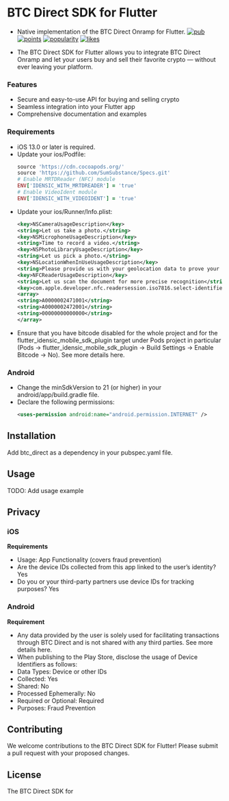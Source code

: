 # BTC Direct SDK for Flutter

-   Native implementation of the BTC Direct Onramp for Flutter.
    [![pub](https://img.shields.io/pub/v/btc_direct.svg)](https://pub.dev/packages/btc_direct) [![points](https://img.shields.io/pub/points/btc_direct)](https://pub.dev/packages/btc_direct) [![popularity](https://img.shields.io/pub/popularity/btc_direct)](https://pub.dev/packages/btc_direct) [![likes](https://img.shields.io/pub/likes/btc_direct)](https://pub.dev/packages/btc_direct)

-   The BTC Direct SDK for Flutter allows you to integrate BTC Direct Onramp and let your users buy and sell their favorite crypto — without ever leaving your platform.

### Features

-   Secure and easy-to-use API for buying and selling crypto
-   Seamless integration into your Flutter app
-   Comprehensive documentation and examples

### Requirements

-   iOS 13.0 or later is required.
-   Update your ios/Podfile:
    ```ruby
    source 'https://cdn.cocoapods.org/'
    source 'https://github.com/SumSubstance/Specs.git'
    # Enable MRTDReader (NFC) module
    ENV['IDENSIC_WITH_MRTDREADER'] = 'true'
    # Enable VideoIdent module
    ENV['IDENSIC_WITH_VIDEOIDENT'] = 'true'
    ```
-   Update your ios/Runner/Info.plist:
    ```xml
    <key>NSCameraUsageDescription</key>
    <string>Let us take a photo.</string>
    <key>NSMicrophoneUsageDescription</key>
    <string>Time to record a video.</string>
    <key>NSPhotoLibraryUsageDescription</key>
    <string>Let us pick a photo.</string>
    <key>NSLocationWhenInUseUsageDescription</key>
    <string>Please provide us with your geolocation data to prove your current location.</string>
    <key>NFCReaderUsageDescription</key>
    <string>Let us scan the document for more precise recognition</string>
    <key>com.apple.developer.nfc.readersession.iso7816.select-identifiers</key>
    <array>
    <string>A0000002471001</string>
    <string>A0000002472001</string>
    <string>00000000000000</string>
    </array>
    ```
-   Ensure that you have bitcode disabled for the whole project and for the flutter_idensic_mobile_sdk_plugin target under Pods project in particular (Pods -> flutter_idensic_mobile_sdk_plugin -> Build Settings -> Enable Bitcode -> No). See more details here.

### Android

-   Change the minSdkVersion to 21 (or higher) in your android/app/build.gradle file.
-   Declare the following permissions:
    ```xml
    <uses-permission android:name="android.permission.INTERNET" />
    ```

## Installation

Add btc_direct as a dependency in your pubspec.yaml file.

## Usage

TODO: Add usage example

## Privacy

### iOS

<b>Requirements</b>

-   Usage: App Functionality (covers fraud prevention)
-   Are the device IDs collected from this app linked to the user’s identity? Yes
-   Do you or your third-party partners use device IDs for tracking purposes? Yes

### Android

<b>Requirement</b>

-   Any data provided by the user is solely used for facilitating transactions through BTC Direct and is not shared with any third parties. See more details here.
-   When publishing to the Play Store, disclose the usage of Device Identifiers as follows:
  -   Data Types: Device or other IDs
  -   Collected: Yes
  -   Shared: No
  -   Processed Ephemerally: No
  -   Required or Optional: Required
  -   Purposes: Fraud Prevention

## Contributing

We welcome contributions to the BTC Direct SDK for Flutter! Please submit a pull request with your proposed changes.

## License

The BTC Direct SDK for